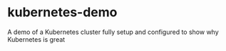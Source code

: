 # kubernetes-demo
A demo of a Kubernetes cluster fully setup and configured to show why Kubernetes is great 
